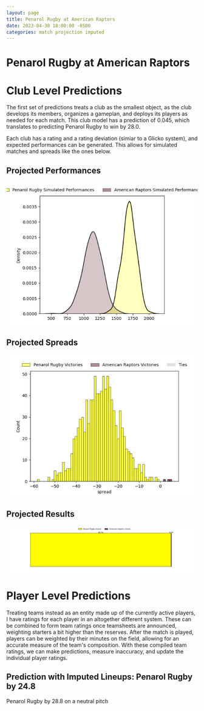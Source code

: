 ```yaml
---  
layout: page  
title: Penarol Rugby at American Raptors  
date: 2023-04-30 18:00:00 -0500  
categories: match projection imputed  
---
```

# Penarol Rugby at American Raptors

# Club Level Predictions


The first set of predictions treats a club as the smallest object, as the club develops its members, organizes a gameplan, and deploys its players as needed for each match. This club model has a prediction of 0.045, which translates to predicting Penarol Rugby to win by 28.0.

Each club has a rating and a rating deviation (simiar to a Glicko system), and expected performances can be generated. This allows for simulated matches and spreads like the ones below.
## Projected Performances


![Projected Performances](plots/performances_2023-04-30-AmericanRaptors-PenarolRugby.png)
## Projected Spreads


![Projected Spreads](plots/spreads_2023-04-30-AmericanRaptors-PenarolRugby.png)
## Projected Results


![Projected Results](plots/resultbar_2023-04-30-AmericanRaptors-PenarolRugby.png)
# Player Level Predictions


Treating teams instead as an entity made up of the currently active players, I have ratings for each player in an altogether different system. These can be combined to form team ratings once teamsheets are announced, weighting starters a bit higher than the reserves. After the match is played, players can be weighted by their minutes on the field, allowing for an accurate measure of the team's composition. With these compiled team ratings, we can make predictions, measure inaccuracy, and update the individual player ratings.
## Prediction with Imputed Lineups: Penarol Rugby by 24.8


Penarol Rugby by 28.8 on a neutral pitch

